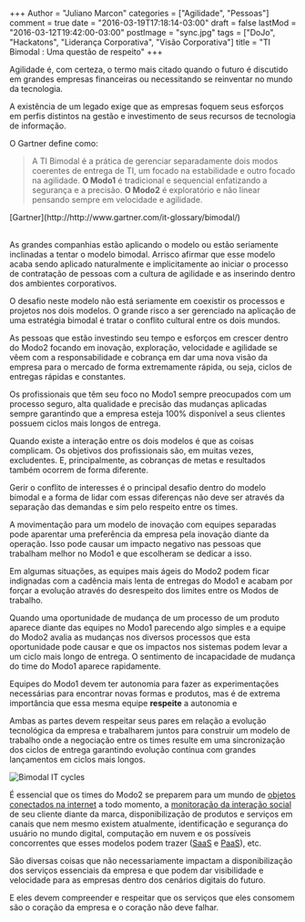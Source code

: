 +++
Author = "Juliano Marcon"
categories = ["Agilidade", "Pessoas"]
comment = true
date = "2016-03-19T17:18:14-03:00"
draft = false
lastMod = "2016-03-12T19:42:00-03:00"
postImage = "sync.jpg"
tags = ["DoJo", "Hackatons", "Liderança Corporativa", "Visão Corporativa"]
title = "TI Bimodal : Uma questão de respeito"
+++

Agilidade é, com certeza, o termo mais citado quando o futuro é discutido em grandes empresas financeiras ou necessitando se reinventar no mundo da tecnologia.

A existência de um legado exige que as empresas foquem seus esforços em perfis distintos na gestão e investimento de seus recursos de tecnologia de informação.
<!--more-->

O Gartner define como:

> A TI Bimodal é a prática de gerenciar separadamente dois modos coerentes de entrega de TI, um focado na estabilidade e outro focado na agilidade. **O Modo1** é tradicional e sequencial enfatizando a segurança e a precisão. **O Modo2** é exploratório e não linear pensando sempre em velocidade e agilidade.
<div class="reference">[Gartner](http://http://www.gartner.com/it-glossary/bimodal/)</div>

<br/>

As grandes companhias estão aplicando o modelo ou estão seriamente inclinadas a tentar o modelo bimodal. Arrisco afirmar que esse modelo acaba sendo aplicado naturalmente e implicitamente ao iniciar o processo de contratação de pessoas com a cultura de agilidade e as inserindo dentro dos ambientes corporativos.

O desafio neste modelo não está seriamente em coexistir os processos e projetos nos dois modelos. O grande risco a ser gerenciado na aplicação de uma estratégia bimodal é tratar o conflito cultural entre os dois mundos.

As pessoas que estão investindo seu tempo e esforços em crescer dentro do Modo2 focando em inovação, exploração, velocidade e agilidade se vêem com a responsabilidade e cobrança em dar uma nova visão da empresa para o mercado de forma extremamente rápida, ou seja, ciclos de entregas rápidas e constantes.

Os profissionais que têm seu foco no Modo1 sempre preocupados com um processo seguro, alta qualidade e precisão das mudanças aplicadas sempre garantindo que a empresa esteja 100% disponível a seus clientes possuem ciclos mais longos de entrega.

Quando existe a interação entre os dois modelos é que as coisas complicam. Os objetivos dos profissionais são, em muitas vezes, excludentes. E, principalmente, as cobranças de metas e resultados também ocorrem de forma diferente.

Gerir o conflito de interesses é o principal desafio dentro do modelo bimodal e a forma de lidar com essas diferenças não deve ser através da separação das demandas e sim pelo respeito entre os times.

A movimentação para um modelo de inovação com equipes separadas pode aparentar uma preferência da empresa pela inovação diante da operação. Isso pode causar um impacto negativo nas pessoas que trabalham melhor no Modo1 e que escolheram se dedicar a isso.

Em algumas situações, as equipes mais ágeis do Modo2 podem ficar indignadas com a cadência mais lenta de entregas do Modo1 e acabam por forçar a evolução através do desrespeito dos limites entre os Modos de trabalho.

Quando uma oportunidade de mudança de um processo de um produto aparece diante das equipes no Modo1 parecendo algo simples e a equipe do Modo2 avalia as mudanças nos diversos processos que esta oportunidade pode causar e que os impactos nos sistemas podem levar a um ciclo mais longo de entrega. O sentimento de incapacidade de mudança do time do Modo1 aparece rapidamente.

Equipes do Modo1 devem ter autonomia para fazer as experimentações necessárias para encontrar novas formas e produtos, mas é de extrema importância que essa mesma equipe **respeite** a autonomia e

Ambas as partes devem respeitar seus pares em relação a evolução tecnológica da empresa e trabalharem juntos para construir um modelo de trabalho onde a negociação entre os times resulte em uma sincronização dos ciclos de entrega garantindo evolução contínua com grandes lançamentos em ciclos mais longos.

<img src="../../../../images/post/bimodal.png" class="img-responsive" alt="Bimodal IT cycles" />

É essencial que os times do Modo2 se preparem para um mundo de [objetos conectados na internet](https://pt.wikipedia.org/wiki/Internet_das_Coisas
) a todo momento, a [monitoração da interação social](https://en.wikipedia.org/wiki/Social_media_measurement) de seu cliente diante da marca, disponibilização de produtos e serviços em canais que nem mesmo existem atualmente, identificação e segurança do usuário no mundo digital, computação em nuvem e os possíveis concorrentes que esses modelos podem trazer ([SaaS](https://pt.wikipedia.org/wiki/Software_como_serviço
) e [PaaS](https://pt.wikipedia.org/wiki/Plataforma_como_serviço
)), etc.

São diversas coisas que não necessariamente impactam a disponibilização dos serviços essenciais da empresa e que podem dar visibilidade e velocidade para as empresas dentro dos cenários digitais do futuro.

E eles devem compreender e respeitar que os serviços que eles consomem são o coração da empresa e o coração não deve falhar.
